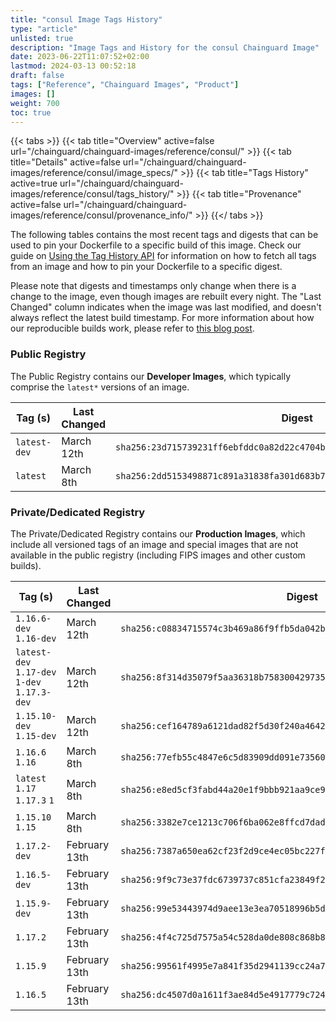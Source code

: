 ```yaml
---
title: "consul Image Tags History"
type: "article"
unlisted: true
description: "Image Tags and History for the consul Chainguard Image"
date: 2023-06-22T11:07:52+02:00
lastmod: 2024-03-13 00:52:18
draft: false
tags: ["Reference", "Chainguard Images", "Product"]
images: []
weight: 700
toc: true
---
```


{{< tabs >}}
{{< tab title="Overview" active=false url="/chainguard/chainguard-images/reference/consul/" >}}
{{< tab title="Details" active=false url="/chainguard/chainguard-images/reference/consul/image_specs/" >}}
{{< tab title="Tags History" active=true url="/chainguard/chainguard-images/reference/consul/tags_history/" >}}
{{< tab title="Provenance" active=false url="/chainguard/chainguard-images/reference/consul/provenance_info/" >}}
{{</ tabs >}}

The following tables contains the most recent tags and digests that can be used to pin your Dockerfile to a specific build of this image. Check our guide on [Using the Tag History API](/chainguard/chainguard-images/using-the-tag-history-api/) for information on how to fetch all tags from an image and how to pin your Dockerfile to a specific digest.

Please note that digests and timestamps only change when there is a change to the image, even though images are rebuilt every night. The "Last Changed" column indicates when the image was last modified, and doesn't always reflect the latest build timestamp. For more information about how our reproducible builds work, please refer to [this blog post](https://www.chainguard.dev/unchained/reproducing-chainguards-reproducible-image-builds).

### Public Registry
The Public Registry contains our **Developer Images**, which typically comprise the `latest*` versions of an image.

| Tag (s)       | Last Changed | Digest                                                                    |
|---------------|--------------|---------------------------------------------------------------------------|
|  `latest-dev` | March 12th   | `sha256:23d715739231ff6ebfddc0a82d22c4704b5f8f625543e41d24d9abab79e8ab91` |
|  `latest`     | March 8th    | `sha256:2dd5153498871c891a31838fa301d683b7a8f184c37df9b33c1950fef9b99c45` |


### Private/Dedicated Registry
The Private/Dedicated Registry contains our **Production Images**, which include all versioned tags of an image and special images that are not available in the public registry (including FIPS images and other custom builds).

| Tag (s)                                       | Last Changed  | Digest                                                                    |
|-----------------------------------------------|---------------|---------------------------------------------------------------------------|
|  `1.16.6-dev` `1.16-dev`                      | March 12th    | `sha256:c08834715574c3b469a86f9ffb5da042b3445e845cb80de2ad5969c391ef57f9` |
|  `latest-dev` `1.17-dev` `1-dev` `1.17.3-dev` | March 12th    | `sha256:8f314d35079f5aa36318b758300429735a7398ac7044b91589dcb77d172e0c61` |
|  `1.15.10-dev` `1.15-dev`                     | March 12th    | `sha256:cef164789a6121dad82f5d30f240a46428a0e10e7525a3513f2a33a00d9ccec5` |
|  `1.16.6` `1.16`                              | March 8th     | `sha256:77efb55c4847e6c5d83909dd091e73560d34bf113cc28cce525fd9a8a0c3f05c` |
|  `latest` `1.17` `1.17.3` `1`                 | March 8th     | `sha256:e8ed5cf3fabd44a20e1f9bbb921aa9ce9ae46de3df4f97b356e27321bfeb5ec4` |
|  `1.15.10` `1.15`                             | March 8th     | `sha256:3382e7ce1213c706f6ba062e8ffcd7dadd4a29a421ec0074109c535a60e934e3` |
|  `1.17.2-dev`                                 | February 13th | `sha256:7387a650ea62cf23f2d9ce4ec05bc227f6cb9a58ac8a3c10d0305893d6ece39f` |
|  `1.16.5-dev`                                 | February 13th | `sha256:9f9c73e37fdc6739737c851cfa23849f25a7548f9e420f5898766026c9eff39b` |
|  `1.15.9-dev`                                 | February 13th | `sha256:99e53443974d9aee13e3ea70518996b5d18e1d4044281f2dfb343d5dd03d24c9` |
|  `1.17.2`                                     | February 13th | `sha256:4f4c725d7575a54c528da0de808c868b8f20fb3687e534649bf1de32c7dc7284` |
|  `1.15.9`                                     | February 13th | `sha256:99561f4995e7a841f35d2941139cc24a76a547e741de67e47900100dab7bce81` |
|  `1.16.5`                                     | February 13th | `sha256:dc4507d0a1611f3ae84d5e4917779c724042513b6d2f4881772e63292cf4c4a2` |

